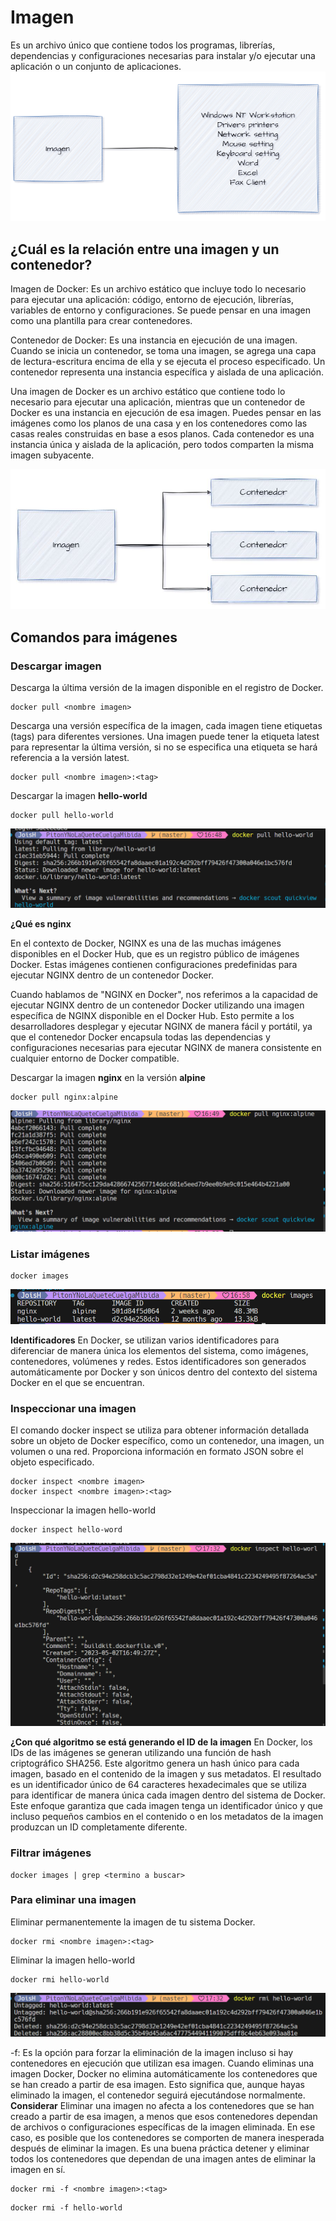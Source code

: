 # Imagen
Es un archivo único que contiene todos los programas, librerías, dependencias y configuraciones necesarias para instalar y/o ejecutar una aplicación o un conjunto de aplicaciones.
![Imagen](imagenes/imagen.PNG)


## ¿Cuál es la relación entre una imagen y un contenedor? 
Imagen de Docker: Es un archivo estático que incluye todo lo necesario para ejecutar una aplicación: código, entorno de ejecución, librerías, variables de entorno y configuraciones. Se puede pensar en una imagen como una plantilla para crear contenedores.

Contenedor de Docker: Es una instancia en ejecución de una imagen. Cuando se inicia un contenedor, se toma una imagen, se agrega una capa de lectura-escritura encima de ella y se ejecuta el proceso especificado. Un contenedor representa una instancia específica y aislada de una aplicación.

Una imagen de Docker es un archivo estático que contiene todo lo necesario para ejecutar una aplicación, mientras que un contenedor de Docker es una instancia en ejecución de esa imagen. Puedes pensar en las imágenes como los planos de una casa y en los contenedores como las casas reales construidas en base a esos planos. Cada contenedor es una instancia única y aislada de la aplicación, pero todos comparten la misma imagen subyacente.



![Imagen y contenedores](imagenes/imagenYcontenedores.JPG)
## Comandos para imágenes

### Descargar imagen
Descarga la última versión de la imagen disponible en el registro de Docker.

```
docker pull <nombre imagen> 
```

Descarga una versión específica de la imagen, cada imagen tiene etiquetas (tags) para diferentes versiones.
Una imagen puede tener la etiqueta latest para representar la última versión, si no se especifica una etiqueta se hará referencia a la versión latest.

```
docker pull <nombre imagen>:<tag>
```

Descargar la imagen **hello-world**
```
docker pull hello-world
```
![Imagen y contenedores](imagenes/helloworld.PNG)


**¿Qué es nginx**

En el contexto de Docker, NGINX es una de las muchas imágenes disponibles en el Docker Hub, que es un registro público de imágenes Docker. Estas imágenes contienen configuraciones predefinidas para ejecutar NGINX dentro de un contenedor Docker.

Cuando hablamos de "NGINX en Docker", nos referimos a la capacidad de ejecutar NGINX dentro de un contenedor Docker utilizando una imagen específica de NGINX disponible en el Docker Hub. Esto permite a los desarrolladores desplegar y ejecutar NGINX de manera fácil y portátil, ya que el contenedor Docker encapsula todas las dependencias y configuraciones necesarias para ejecutar NGINX de manera consistente en cualquier entorno de Docker compatible.


Descargar la imagen  **nginx** en la versión **alpine**
```
docker pull nginx:alpine
```
![Imagen y contenedores](imagenes/alpine.PNG)



### Listar imágenes

```
docker images
```

![Imagen y contenedores](imagenes/lista.PNG)

**Identificadores**
En Docker, se utilizan varios identificadores para diferenciar de manera única los elementos del sistema, como imágenes, contenedores, volúmenes y redes. Estos identificadores son generados automáticamente por Docker y son únicos dentro del contexto del sistema Docker en el que se encuentran. 

### Inspeccionar una imagen
El comando docker inspect se utiliza para obtener información detallada sobre un objeto de Docker específico, como un contenedor, una imagen, un volumen o una red.  Proporciona información en formato JSON sobre el objeto especificado.

```
docker inspect <nombre imagen>
docker inspect <nombre imagen>:<tag>
```

Inspeccionar la imagen hello-world 

```
docker inspect hello-word
```


![Imagen y contenedores](imagenes/inspect.PNG)



**¿Con qué algoritmo se está generando el ID de la imagen**
En Docker, los IDs de las imágenes se generan utilizando una función de hash criptográfico SHA256. Este algoritmo genera un hash único para cada imagen, basado en el contenido de la imagen y sus metadatos. El resultado es un identificador único de 64 caracteres hexadecimales que se utiliza para identificar de manera única cada imagen dentro del sistema de Docker. Este enfoque garantiza que cada imagen tenga un identificador único y que incluso pequeños cambios en el contenido o en los metadatos de la imagen produzcan un ID completamente diferente.


### Filtrar imágenes

```
docker images | grep <termino a buscar>

```

### Para eliminar una imagen
Eliminar permanentemente la imagen de tu sistema Docker.

```
docker rmi <nombre imagen>:<tag>
```

Eliminar la imagen hello-world 
```
docker rmi hello-world 
```

![Imagen y contenedores](imagenes/eliminar.PNG)



-f: Es la opción para forzar la eliminación de la imagen incluso si hay contenedores en ejecución que utilizan esa imagen.
Cuando eliminas una imagen Docker, Docker no elimina automáticamente los contenedores que se han creado a partir de esa imagen. Esto significa que, aunque hayas eliminado la imagen, el contenedor seguirá ejecutándose normalmente.  
**Considerar**
Eliminar una imagen no afecta a los contenedores que se han creado a partir de esa imagen, a menos que esos contenedores dependan de archivos o configuraciones específicas de la imagen eliminada. En ese caso, es posible que los contenedores se comporten de manera inesperada después de eliminar la imagen.
Es una buena práctica detener y eliminar todos los contenedores que dependan de una imagen antes de eliminar la imagen en sí.

```
docker rmi -f <nombre imagen>:<tag>
```

```
docker rmi -f hello-world
```

